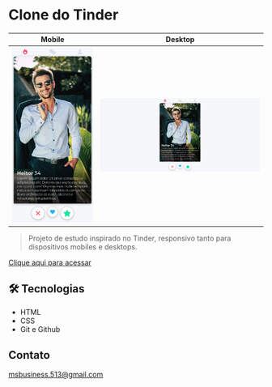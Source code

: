 # Clone do Tinder

Mobile             |  Desktop
:-------------------------:|:-------------------------:
![preview](./github/preview%20mobile.png)  |  ![preview](./github/preview%20desktop.png)

> Projeto de estudo inspirado no Tinder, responsivo tanto para dispositivos mobiles e desktops.

[Clique aqui para acessar](https://matheus-santos01.github.io/Tinder-clone/)

## 🛠️ Tecnologias
- HTML 
- CSS
- Git e Github

## Contato

msbusiness.513@gmail.com